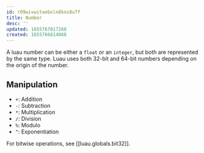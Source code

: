 ```yaml
---
id: r09wivwitaebxln8kos8u7f
title: Number
desc: ''
updated: 1655767017268
created: 1655766814068
---
```


A luau number can be either a `float` or an `integer`, but both are represented by the same type. Luau uses both 32-bit and 64-bit numbers depending on the origin of the number.

## Manipulation

- `+`: Addition
- `-`: Subtraction
- `*`: Multiplication
- `/`: Division
- `%`: Modulo
- `^`: Exponentiation

For bitwise operations, see [[luau.globals.bit32]].